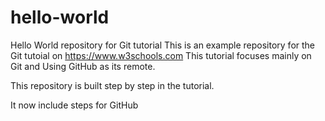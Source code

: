 # hello-world
Hello World repository for Git tutorial
This is an example repository for the Git tutoial on https://www.w3schools.com
This tutorial focuses mainly on Git and Using GitHub as its remote.

This repository is built step by step in the tutorial.

It now include steps for GitHub
